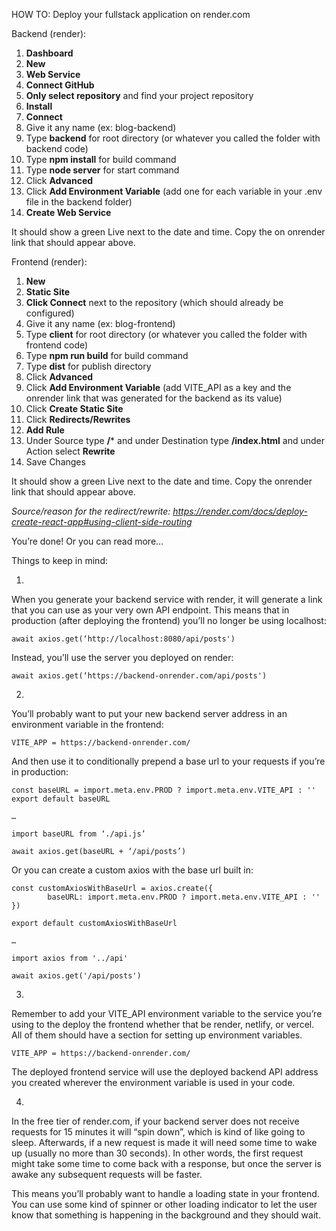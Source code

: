 HOW TO: Deploy your fullstack application on render.com


Backend (render):

1. **Dashboard**
2. **New** 
3. **Web Service**
4. **Connect GitHub**
5. **Only select repository** and find your project repository
6. **Install**
7. **Connect**
8. Give it any name (ex: blog-backend)
9. Type **backend** for root directory (or whatever you called the folder with backend code)
10. Type **npm install** for build command
11. Type **node server** for start command
12. Click **Advanced** 
13. Click **Add Environment Variable** (add one for each variable in your .env file in the backend folder)
14. **Create Web Service**

It should show a green Live next to the date and time. Copy the on onrender link that should appear above.


Frontend (render):

1. **New**
2. **Static Site**
3. **Click Connect** next to the repository (which should already be configured)
4. Give it any name (ex: blog-frontend)
5. Type **client** for root directory (or whatever you called the folder with frontend code)
6. Type **npm run build** for build command
7. Type **dist** for publish directory
8. Click **Advanced**
9. Click **Add Environment Variable** (add VITE_API as a key and the onrender link that was generated for the backend as its value)
10. Click **Create Static Site**
11. Click **Redirects/Rewrites**
12. **Add Rule**
13. Under Source type **/*** and under Destination type **/index.html** and under Action select **Rewrite**
14. Save Changes

It should show a green Live next to the date and time. Copy the onrender link that should appear above.




*Source/reason for the redirect/rewrite:
https://render.com/docs/deploy-create-react-app#using-client-side-routing*



You’re done! Or you can read more…



Things to keep in mind:

1.

When you generate your backend service with render, it will generate a link that you can use as your very own API endpoint. This means that in production (after deploying the frontend) you’ll no longer be using localhost:

	await axios.get(‘http://localhost:8080/api/posts')

Instead, you’ll use the server you deployed on render:

	await axios.get(‘https://backend-onrender.com/api/posts')

2. 

You’ll probably want to put your new backend server address in an environment variable in the frontend:

	VITE_APP = https://backend-onrender.com/

And then use it to conditionally prepend a base url to your requests if you’re in production:

	const baseURL = import.meta.env.PROD ? import.meta.env.VITE_API : ''
	export default baseURL

	…

	import baseURL from ‘./api.js’

	await axios.get(baseURL + ‘/api/posts’)



Or you can create a custom axios with the base url built in:

	const customAxiosWithBaseUrl = axios.create({
    		baseURL: import.meta.env.PROD ? import.meta.env.VITE_API : ''
	})

	export default customAxiosWithBaseUrl

	…

	import axios from '../api'

	await axios.get('/api/posts')

3.

Remember to add your VITE_API environment variable to the service you’re using to the deploy the frontend whether that be render, netlify, or vercel. All of them should have a section for setting up environment variables.   

	VITE_APP = https://backend-onrender.com/

The deployed frontend service will use the deployed backend API address you created wherever the environment variable is used in your code.

4.

In the free tier of render.com, if your backend server does not receive requests for 15 minutes it will “spin down”, which is kind of like going to sleep. Afterwards, if a new request is made it will need some time to wake up (usually no more than 30 seconds). In other words, the first request might take some time to come back with a response, but once the server is awake any subsequent requests will be faster. 

This means you’ll probably want to handle a loading state in your frontend. You can use some kind of spinner or other loading indicator to let the user know that something is happening in the background and they should wait.



